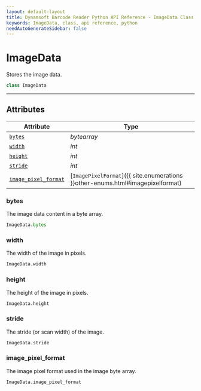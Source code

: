 ```yaml
---
layout: default-layout
title: Dynamsoft Barcode Reader Python API Reference - ImageData Class
keywords: ImageData, class, api reference, python
needAutoGenerateSidebar: false
---
```



# ImageData
Stores the image data.  

```python
class ImageData
```

---

## Attributes
    
| Attribute | Type |
|---------- | ---- |
| [`bytes`](#bytes) | *bytearray* |
| [`width`](#width) | *int* |
| [`height`](#height) | *int* |
| [`stride`](#stride) | *int* |
| [`image_pixel_format`](#image_pixel_format) | [`ImagePixelFormat`]({{ site.enumerations }}other-enums.html#imagepixelformat) |


### bytes
The image data content in a byte array. 

```python
ImageData.bytes
```

### width
The width of the image in pixels.  

```python
ImageData.width
```

### height
The height of the image in pixels.  

```python
ImageData.height
```

### stride
The stride (or scan width) of the image. 

```python
ImageData.stride
```

### image_pixel_format
The image pixel format used in the image byte array. 

```python
ImageData.image_pixel_format
```
  

